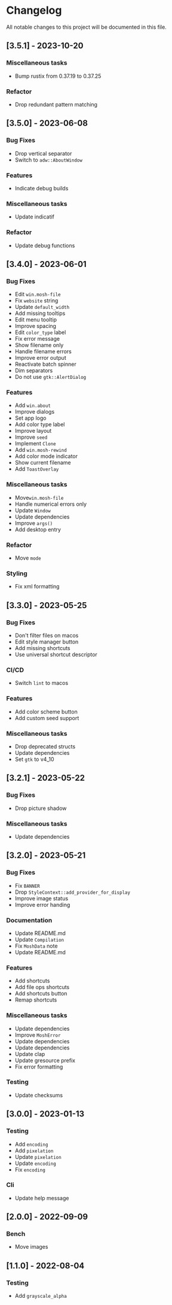 # Changelog

All notable changes to this project will be documented in this file.

## [3.5.1] - 2023-10-20

### Miscellaneous tasks

- Bump rustix from 0.37.19 to 0.37.25

### Refactor

- Drop redundant pattern matching

## [3.5.0] - 2023-06-08

### Bug Fixes

- Drop vertical separator
- Switch to `adw::AboutWindow`

### Features

- Indicate debug builds

### Miscellaneous tasks

- Update indicatif

### Refactor

- Update debug functions

## [3.4.0] - 2023-06-01

### Bug Fixes

- Edit `win.mosh-file`
- Fix `website` string
- Update `default_width`
- Add missing tooltips
- Edit menu tooltip
- Improve spacing
- Edit `color_type` label
- Fix error message
- Show filename only
- Handle filename errors
- Improve error output
- Reactivate batch spinner
- Dim separators
- Do not use `gtk::AlertDialog`

### Features

- Add `win.about`
- Improve dialogs
- Set app logo
- Add color type label
- Improve layout
- Improve `seed`
- Implement `Clone`
- Add `win.mosh-rewind`
- Add color mode indicator
- Show current filename
- Add `ToastOverlay`

### Miscellaneous tasks

- Move`win.mosh-file`
- Handle numerical errors only
- Update `Window`
- Update dependencies
- Improve `args()`
- Add desktop entry

### Refactor

- Move `mode`

### Styling

- Fix xml formatting

## [3.3.0] - 2023-05-25

### Bug Fixes

- Don't filter files on macos
- Edit style manager button
- Add missing shortcuts
- Use universal shortcut descriptor

### CI/CD

- Switch `lint` to macos

### Features

- Add color scheme button
- Add custom seed support

### Miscellaneous tasks

- Drop deprecated structs
- Update dependencies
- Set `gtk` to v4_10

## [3.2.1] - 2023-05-22

### Bug Fixes

- Drop picture shadow

### Miscellaneous tasks

- Update dependencies

## [3.2.0] - 2023-05-21

### Bug Fixes

- Fix `BANNER`
- Drop `StyleContext::add_provider_for_display`
- Improve image status
- Improve error handing

### Documentation

- Update README.md
- Update `Compilation`
- Fix `MoshData` note
- Update README.md

### Features

- Add shortcuts
- Add file ops shortcuts
- Add shortcuts button
- Remap shortcuts

### Miscellaneous tasks

- Update dependencies
- Improve `MoshError`
- Update dependencies
- Update dependencies
- Update clap
- Update gresource prefix
- Fix error formatting

### Testing

- Update checksums

## [3.0.0] - 2023-01-13

### Testing

- Add `encoding`
- Add `pixelation`
- Update `pixelation`
- Update `encoding`
- Fix `encoding`

### Cli

- Update help message

## [2.0.0] - 2022-09-09

### Bench

- Move images

## [1.1.0] - 2022-08-04

### Testing

- Add `grayscale_alpha`

